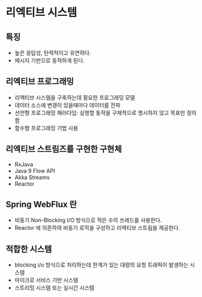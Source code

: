 # 리엑티브 시스템 

## 특징 
- 높은 응답성, 탄력적이고 유연하다.
- 메시지 기반으로 동작하게 된다. 

## 리엑티브 프로그래밍
- 리액티브 시스템을 구축하는데 필요한 프로그래밍 모델
- 데이터 소스에 변경이 있을때마다 데이터를 전파
- 선언형 프로그래밍 패러다임: 실행할 동작을 구체적으로 명시하지 않고 목표만 정의함 
- 함수형 프로그래밍 기법 사용

## 리엑티브 스트림즈를 구현한 구현체
- RxJava
- Java 9 Flow API
- Akka Streams
- Reactor

## Spring WebFlux 란
- 비동기 Non-Blocking I/O 방식으로 적은 수의 쓰레드를 사용한다.
- Reactor 에 의존하여 비동기 로직을 구성하고 리엑티브 스트림을 제공한다.

## 적합한 시스템
- blocking i/o 방식으로 처리하는데 한계가 있는 대량의 요청 트래픽이 발생하는 시스템
- 마이크로 서비스 기반 시스템
- 스트리밍 시스템 또는 실시간 시스템